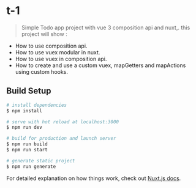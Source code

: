 # t-1

> Simple Todo app project with vue 3 composition api and nuxt,. this project will show :

* How to use composition api.
* How to use vuex modular in nuxt.
* How to use vuex in composition api.
* How to create and use a custom vuex, mapGetters and mapActions using custom hooks.

## Build Setup

```bash
# install dependencies
$ npm install

# serve with hot reload at localhost:3000
$ npm run dev

# build for production and launch server
$ npm run build
$ npm run start

# generate static project
$ npm run generate
```

For detailed explanation on how things work, check out [Nuxt.js docs](https://nuxtjs.org).
